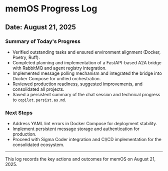 # memOS Progress Log

## Date: August 21, 2025

### Summary of Today's Progress
- Verified outstanding tasks and ensured environment alignment (Docker, Poetry, Ruff).
- Completed planning and implementation of a FastAPI-based A2A bridge with RabbitMQ and agent registry integration.
- Implemented message polling mechanism and integrated the bridge into Docker Compose for unified orchestration.
- Reviewed production readiness, suggested improvements, and consolidated all projects.
- Saved a persistent summary of the chat session and technical progress to `copilot.persist.as.md`.

### Next Steps
- Address YAML lint errors in Docker Compose for deployment stability.
- Implement persistent message storage and authentication for production.
- Proceed with Sigma Coder integration and CI/CD implementation for the consolidated ecosystem.

---
This log records the key actions and outcomes for memOS on August 21, 2025.
